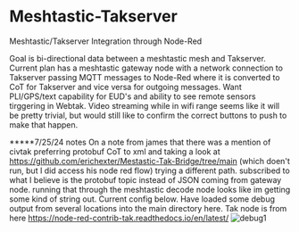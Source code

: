 # Meshtastic-Takserver
Meshtastic/Takserver Integration through Node-Red

Goal is bi-directional data between a meshtastic mesh and Takserver. Current plan has a meshtastic gateway node with a network connection to Takserver passing MQTT messages to Node-Red where it is converted to CoT for Takserver and vice versa for outgoing messages. Want PLI/GPS/text capability for EUD's and ability to see remote sensors tirggering in Webtak. Video streaming while in wifi range seems like it will be pretty trivial, but would still like to confirm the correct buttons to push to make that happen.

*****7/25/24 notes
On a note from james that there was a mention of civtak preferring protobuf CoT to xml and taking a look at https://github.com/erichexter/Mestastic-Tak-Bridge/tree/main
(which doen't run, but I did access his node red flow) trying a different path. subscribed to what I believe is the protobuf topic instead of JSON coming from gateway node. running that through the meshtastic decode node looks like im getting some kind of string out. Current config below. Have loaded some debug output from several locations into the main directory here. Tak node is from here https://node-red-contrib-tak.readthedocs.io/en/latest/
![debug1](https://github.com/user-attachments/assets/4159df95-2232-4b18-afcf-34932f13227b)
